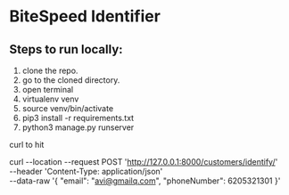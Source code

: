 # BiteSpeed Identifier

## Steps to run locally:
1. clone the repo.
2. go to the cloned directory.
3. open terminal
4. virtualenv venv
5. source venv/bin/activate
6. pip3 install -r requirements.txt
7. python3 manage.py runserver



curl to hit

curl --location --request POST 'http://127.0.0.1:8000/customers/identify/' \
--header 'Content-Type: application/json' \
--data-raw '{
    "email": "avi@gmailq.com",
    "phoneNumber": 6205321301
}'
